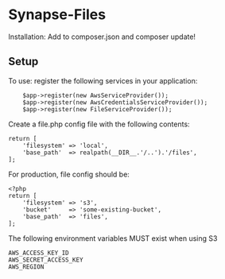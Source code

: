 Synapse-Files
=============

Installation: Add to composer.json and composer update!

Setup
-----

To use: register the following services in your application:
```
    $app->register(new AwsServiceProvider());
    $app->register(new AwsCredentialsServiceProvider());
    $app->register(new FileServiceProvider());
```

Create a file.php config file with the following contents:
```
return [
    'filesystem' => 'local',
    'base_path'  => realpath(__DIR__.'/..').'/files',
];
```

For production, file config should be:
```
<?php
return [
    'filesystem' => 's3',
    'bucket'     => 'some-existing-bucket',
    'base_path'  => 'files',
];
```

The following environment variables MUST exist when using S3
```
AWS_ACCESS_KEY_ID
AWS_SECRET_ACCESS_KEY
AWS_REGION
```
